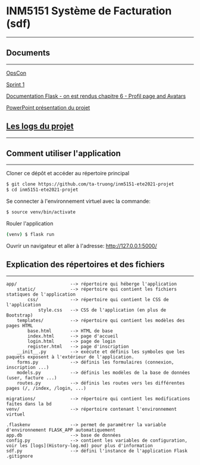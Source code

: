 # INM5151 Système de Facturation (sdf)
---
## Documents
---
[OpsCon](https://docs.google.com/document/d/1gFm7OCDQM8OezZi54VzVFRqCNnuyvWAwm8ISOs8H8CQ/edit#)

[Sprint 1](https://docs.google.com/document/d/1YnsLE2BXZ-MREk3PWpu65Rmxpdcfev8nZcXn98PMk6g/edit#)

[Documentation Flask - on est rendus chapitre 6 - Profil page and Avatars](https://blog.miguelgrinberg.com/post/the-flask-mega-tutorial-part-vi-profile-page-and-avatars)

[PowerPoint présentation du projet](https://docs.google.com/presentation/d/1uslppIrlWSKgbWBgeMfVUH1LqGnuOxLnIFBX-3rYHqU/edit)

## [Les logs du projet](History-log.md)
---

## Comment utiliser l'application
---
Cloner ce dépôt et accéder au répertoire principal
```bash
$ git clone https://github.com/ta-truong/inm5151-ete2021-projet
$ cd inm5151-ete2021-projet
```

Se connecter à l'environnement virtuel avec la commande:
```bash
$ source venv/bin/activate
```

Rouler l'application
```bash
(venv) $ flask run
```

Ouvrir un navigateur et aller à l'adresse: http://127.0.0.1:5000/

## Explication des répertoires et des fichiers
---
```
app/                    --> répertoire qui héberge l'application
    static/             --> répertoire qui contient les fichiers statiques de l'application
        css/            --> répertoire qui contient le CSS de l'application
            style.css   --> CSS de l'application (en plus de Bootstrap)
    templates/          --> répertoire qui contient les modèles des pages HTML
        base.html       --> HTML de base
        index.html      --> page d'accueil
        login.html      --> page de login
        register.html   --> page d'inscription
    __init__.py         --> exécute et définis les symboles que les paquets exposent à l'extérieur de l'application.
    forms.py            --> définis les formulaires (connexion, inscription ...)
    models.py           --> définis les modèles de la base de données (user, facture ...)
    routes.py           --> définis les routes vers les différentes pages (/, /index, /login, ...)

migrations/             --> répertoire qui contient les modifications faites dans la bd
venv/                   --> répertoire contenant l'environnement virtuel

.flaskenv               --> permet de paramétrer la variable d'environnement FLASK_APP automatiquement
app.db                  --> base de données
config.py               --> contient les variables de configuration, voir les [logs](History-log.md) pour plus d'information
sdf.py                  --> défini l'instance de l'application Flask
.gitignore
```